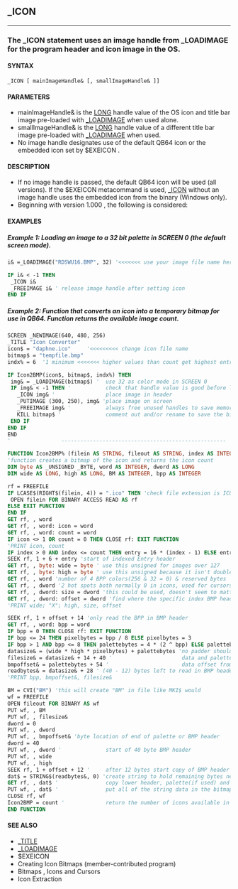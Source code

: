 ## _ICON
---

### The _ICON statement uses an image handle from _LOADIMAGE for the program header and icon image in the OS.

#### SYNTAX

`_ICON [ mainImageHandle& [, smallImageHandle& ]]`

#### PARAMETERS
* mainImageHandle& is the [LONG](./LONG.md) handle value of the OS icon and title bar image pre-loaded with [_LOADIMAGE](./_LOADIMAGE.md) when used alone.
* smallImageHandle& is the [LONG](./LONG.md) handle value of a different title bar image pre-loaded with [_LOADIMAGE](./_LOADIMAGE.md) when used.
* No image handle designates use of the default QB64 icon or the embedded icon set by $EXEICON .


#### DESCRIPTION
* If no image handle is passed, the default QB64 icon will be used (all versions). If the $EXEICON metacommand is used, [_ICON](./_ICON.md) without an image handle uses the embedded icon from the binary (Windows only).
* Beginning with version 1.000 , the following is considered:


#### EXAMPLES
##### Example 1: Loading an image to a 32 bit palette in SCREEN 0 (the default screen mode).
```vb
i& =_LOADIMAGE("RDSWU16.BMP", 32) '<<<<<<< use your image file name here

IF i& < -1 THEN
 _ICON i&
 _FREEIMAGE i& ' release image handle after setting icon
END IF
```
  
##### Example 2: Function that converts an icon into a temporary bitmap for use in QB64. Function returns the available image count.
```vb
SCREEN _NEWIMAGE(640, 480, 256)
_TITLE "Icon Converter"
icon$ = "daphne.ico"     '<<<<<<<<< change icon file name
bitmap$ = "tempfile.bmp"
indx% = 6  '1 minimum <<<<<<< higher values than count get highest entry image in icon file

IF Icon2BMP(icon$, bitmap$, indx%) THEN
 img& = _LOADIMAGE(bitmap$) '  use 32 as color mode in SCREEN 0
 IF img& < -1 THEN '           check that handle value is good before loading
   _ICON img& '                place image in header
   _PUTIMAGE (300, 250), img& 'place image on screen
   _FREEIMAGE img& '           always free unused handles to save memory
   KILL bitmap$ '              comment out and/or rename to save the bitmaps
 END IF
END IF
END
'                ----------------------------------------------------

FUNCTION Icon2BMP% (filein AS STRING, fileout AS STRING, index AS INTEGER)
'function creates a bitmap of the icon and returns the icon count
DIM byte AS _UNSIGNED _BYTE, word AS INTEGER, dword AS LONG
DIM wide AS LONG, high AS LONG, BM AS INTEGER, bpp AS INTEGER

rf = FREEFILE
IF LCASE$(RIGHT$(filein, 4)) = ".ico" THEN 'check file extension is ICO only
 OPEN filein FOR BINARY ACCESS READ AS rf
ELSE EXIT FUNCTION
END IF
GET rf, , word
GET rf, , word: icon = word
GET rf, , word: count = word
IF icon <> 1 OR count = 0 THEN CLOSE rf: EXIT FUNCTION
'PRINT icon, count
IF index > 0 AND index <= count THEN entry = 16 * (index - 1) ELSE entry = 16 * (count - 1)
SEEK rf, 1 + 6 + entry 'start of indexed Entry header
GET rf, , byte: wide = byte ' use this unsigned for images over 127
GET rf, , byte: high = byte ' use this unsigned because it isn't doubled
GET rf, , word 'number of 4 BPP colors(256 & 32 = 0) & reserved bytes
GET rf, , dword '2 hot spots both normally 0 in icons, used for cursors
GET rf, , dword: size = dword 'this could be used, doesn't seem to matter
GET rf, , dword: offset = dword 'find where the specific index BMP header is
'PRINT wide; "X"; high, size, offset

SEEK rf, 1 + offset + 14 'only read the BPP in BMP header
GET rf, , word: bpp = word
IF bpp = 0 THEN CLOSE rf: EXIT FUNCTION
IF bpp <= 24 THEN pixelbytes = bpp / 8 ELSE pixelbytes = 3
IF bpp > 1 AND bpp <= 8 THEN palettebytes = 4 * (2 ^ bpp) ELSE palettebytes = 0
datasize& = (wide * high * pixelbytes) + palettebytes 'no padder should be necessary
filesize& = datasize& + 14 + 40 '                      data and palette + header
bmpoffset& = palettebytes + 54 '                       data offset from start of bitmap
readbytes& = datasize& + 28 ' (40 - 12) bytes left to read in BMP header and XOR mask only
'PRINT bpp, bmpoffset&, filesize&

BM = CVI("BM") 'this will create "BM" in file like MKI$ would
wf = FREEFILE
OPEN fileout FOR BINARY AS wf
PUT wf, , BM
PUT wf, , filesize&
dword = 0
PUT wf, , dword
PUT wf, , bmpoffset& 'byte location of end of palette or BMP header
dword = 40
PUT wf, , dword '              start of 40 byte BMP header
PUT wf, , wide
PUT wf, , high
SEEK rf, 1 + offset + 12 '     after 12 bytes start copy of BMP header starting at planes
dat$ = STRING$(readbytes&, 0) 'create string to hold remaining bytes needed w/o AND mask data
GET rf, , dat$ '               copy lower header, palette(if used) and XOR mask
PUT wf, , dat$ '               put all of the string data in the bitmap all at once
CLOSE rf, wf
Icon2BMP = count '             return the number of icons available in the icon file
END FUNCTION
```
  


#### SEE ALSO
* [_TITLE](./_TITLE.md)
* [_LOADIMAGE](./_LOADIMAGE.md)
* $EXEICON
* Creating Icon Bitmaps (member-contributed program)
* Bitmaps , Icons and Cursors
* Icon Extraction
